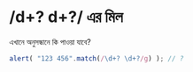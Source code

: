 # /d+? d+?/ এর মিল

এখানে অনুসন্ধানে কি পাওয়া যাবে?

```js
alert( "123 456".match(/\d+? \d+?/g) ); // ?
```
